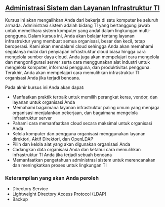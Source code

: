## [Administrasi Sistem dan Layanan Infrastruktur TI](https://www.coursera.org/learn/system-administration-it-infrastructure-services?specialization=google-it-supports)

Kursus ini akan mengalihkan Anda dari bekerja di satu komputer ke seluruh armada. Administrasi sistem adalah bidang TI yang bertanggung jawab untuk memelihara sistem komputer yang andal dalam lingkungan multi-pengguna. Dalam kursus ini, Anda akan belajar tentang layanan infrastruktur yang membuat semua organisasi, besar dan kecil, tetap beroperasi. Kami akan mendalami cloud sehingga Anda akan memahami segalanya mulai dari penyiapan infrastruktur cloud biasa hingga cara mengelola sumber daya cloud. Anda juga akan mempelajari cara mengelola dan mengonfigurasi server serta cara menggunakan alat industri untuk mengelola komputer, informasi pengguna, dan produktivitas pengguna. Terakhir, Anda akan mempelajari cara memulihkan infrastruktur TI organisasi Anda jika terjadi bencana.

Pada akhir kursus ini Anda akan dapat:
* Manfaatkan praktik terbaik untuk memilih perangkat keras, vendor, dan layanan untuk organisasi Anda
* Memahami bagaimana layanan infrastruktur paling umum yang menjaga organisasi
menjalankan pekerjaan, dan bagaimana mengelola infrastruktur server
* Pahami cara memanfaatkan cloud secara maksimal untuk organisasi Anda
* Kelola komputer dan pengguna organisasi menggunakan layanan direktori, Aktif
Direktori, dan OpenLDAP
* Pilih dan kelola alat yang akan digunakan organisasi Anda
* Cadangkan data organisasi Anda dan ketahui cara memulihkan infrastruktur TI Anda jika terjadi
sebuah bencana
* Memanfaatkan pengetahuan administrasi sistem untuk merencanakan dan meningkatkan proses untuk lingkungan TI

### Keterampilan yang akan Anda peroleh

* Directory Service
* Lightweight Directory Access Protocol (LDAP)
* Backup
